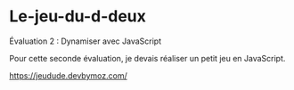 # Le-jeu-du-d-deux
Évaluation 2 : Dynamiser avec JavaScript

Pour cette seconde évaluation, je devais réaliser un petit jeu en JavaScript.

https://jeudude.devbymoz.com/

